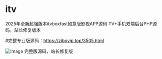 # itv
2025年全新超强版本itvboxfast如意版影视APP源码 TV+手机双端后台PHP源码，站长修复版本

#完整专业版源码：https://zibovip.top/3505.html

![image](https://github.com/user-attachments/assets/27b4c8a8-ec8c-4d62-ac37-0deda5dfc88c)
完整版源码，站长修复版


